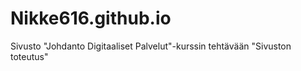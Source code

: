 # Nikke616.github.io
Sivusto "Johdanto Digitaaliset Palvelut"-kurssin tehtävään "Sivuston toteutus"

